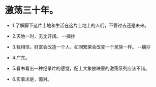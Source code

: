 # 激荡三十年。

- 1.了解脚下这片土地和生活在这片土地上的人们，不管过去还是未来。

- 2.天地一时，无比开阔。 --摘抄

- 3.我相信，财富会改造一个人，如同繁荣会改变一个民族一样。 --摘抄

- 4.广东。

- 5.看书看出一种纪录片的感觉，配上大象放映室的激荡系列应该不错。

- 6.实事求是，面对。

